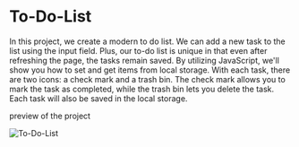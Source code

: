 # To-Do-List

In this project, we create a modern to do list. We can add a new task to the list using the input field. Plus, our to-do list is unique in that even after refreshing the page, the tasks remain saved. By utilizing JavaScript, we'll show you how to set and get items from local storage. With each task, there are two icons: a check mark and a trash bin. The check mark allows you to mark the task as completed, while the trash bin lets you delete the task. Each task will also be saved in the local storage.


preview of the project 


![To-Do-List](https://github.com/DeveloperGayu/To-Do-List/assets/160575044/b0c96dec-6952-4332-8ca9-d652543a8172)



